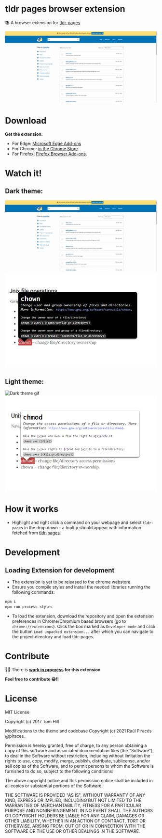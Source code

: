 # tldr pages browser extension

📚 A browser extension for [tldr-pages](https://github.com/tldr-pages/tldr).

![Dark theme gif](assets/gifs/extension-dark.gif)

# Download

**Get the extension:**
- For Edge: [Microsoft Edge Add-ons](https://microsoftedge.microsoft.com/addons/detail/tldr-pages/hbplonhehblpcghgkhnjepdbohbpkoak)
- For Chrome: [in the Chrome Store](https://chrome.google.com/webstore/detail/tldr-pages/fcccijijdgmmcjnifgdhcmepnkcdingf).
- For Firefox: [Firefox Browser Add-ons](https://addons.mozilla.org/es/firefox/addon/tldr-pages/).


# Watch it!

## Dark theme:
![Dark theme gif](assets/gifs/extension-dark.gif)
![Dark theme tooltip screenshot](assets/screenshots/dark-tooltip.png)

## Light theme:
![Dark theme gif](assets/gifs/extension-light.gif)
![Light theme tooltip screenshot](assets/screenshots/light-tooltip.png)


# How it works

-  Highlight and right click a command on your webpage and select `tldr-pages` in the drop down - a tooltip should appear with information fetched from [tldr-pages](https://github.com/tldr-pages/tldr).

# Development

## Loading Extension for development

- The extension is yet to be released to the chrome webstore.
- Ensure you compile styles and install the needed libraries running the following commands:
```bash
npm i
npm run process-styles
```
- To load the extension, download the repository and open the extension preferences in Chrome/Chromium based browsers (go to `chrome://extensions`). Click the box marked as `Developer mode` and click the button `Load unpacked extension...` after which you can navigate to the project directory and load tldr-pages.

# Contribute

👷‍♂️ There is **[work in progress](https://github.com/piraces/tldr-extension-browser/projects/1) for this extension**

**Feel free to contribute 😀!!**

# License

MIT License

Copyright (c) 2017 Tom Hill

Modifications to the theme and codebase Copyright (c) 2021 Raúl Piracés @piraces_

Permission is hereby granted, free of charge, to any person obtaining a copy
of this software and associated documentation files (the "Software"), to deal
in the Software without restriction, including without limitation the rights
to use, copy, modify, merge, publish, distribute, sublicense, and/or sell
copies of the Software, and to permit persons to whom the Software is
furnished to do so, subject to the following conditions:

The above copyright notice and this permission notice shall be included in all
copies or substantial portions of the Software.

THE SOFTWARE IS PROVIDED "AS IS", WITHOUT WARRANTY OF ANY KIND, EXPRESS OR
IMPLIED, INCLUDING BUT NOT LIMITED TO THE WARRANTIES OF MERCHANTABILITY,
FITNESS FOR A PARTICULAR PURPOSE AND NONINFRINGEMENT. IN NO EVENT SHALL THE
AUTHORS OR COPYRIGHT HOLDERS BE LIABLE FOR ANY CLAIM, DAMAGES OR OTHER
LIABILITY, WHETHER IN AN ACTION OF CONTRACT, TORT OR OTHERWISE, ARISING FROM,
OUT OF OR IN CONNECTION WITH THE SOFTWARE OR THE USE OR OTHER DEALINGS IN THE
SOFTWARE.
